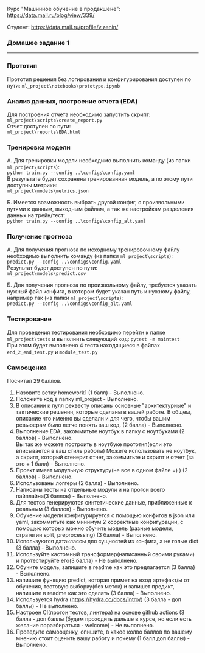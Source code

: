 Курс "Машинное обучение в продакшене":
https://data.mail.ru/blog/view/339/

Студент:
https://data.mail.ru/profile/v.zenin/

### Домашее задание 1  
-----------

### Прототип  
Прототип решения без логирования и конфигурирования доступен по пути:
	`ml_project\notebooks\prototype.ipynb`  

### Анализ данных, построение отчета (EDA)  
Для построения отчета необходимо запустить скрипт:
	`ml_project\scripts\create_report.py`  
Отчет доступен по пути:  
	`ml_project\reports\EDA.html`  

### Тренировка модели  
А. Для тренировки модели необходимо выполнить команду (из папки `ml_project\scripts`):  
	`python train.py --config ..\configs\config.yaml`  
В результате будет сохранена тренированная модель, а по этому пути доступны метрики:  
	`ml_project\models\metrics.json`  
  
Б. Имеется возможность выбрать другой конфиг, с произвольными путями к данным, выходным файлам,
а так же настройкам разделения данных на трейн/тест:  
	`python train.py --config ..\configs\config_alt.yaml`  
  
### Получение прогноза  
А. Для получения прогноза по исходному тренировочному файлу необходимо выполнить команду (из папки `ml_project\scripts`):  
	`predict.py --config ..\configs\config.yaml`  
Результат будет доступен по пути:  
	`ml_project\models\predict.csv`  
  
Б. Для получения прогноза по произвольному файлу, требуется указать нужный файл конфига, 
в котором будет указан путь к нужному файлу, например так (из папки `ml_project\scripts`):  
	`predict.py --config ..\configs\config_alt.yaml`  
  
### Тестирование  
Для проведения тестирования необходимо перейти к папке `ml_project\tests` и выполнить следующий код:
	`pytest -m maintest`  
При этом будет выполнено 4 теста находящиеся в файлах `end_2_end_test.py` и `module_test.py`  
    
### Самооценка  
Посчитал 29 баллов.  
  
1. Назовите ветку homework1 (1 балл) - Выполнено.  
2. Положите код в папку ml_project - Выполнено.  
3. В описании к пулл реквесту описаны основные "архитектурные" и тактические решения, которые сделаны в вашей работе. В общем, описание что именно вы сделали и для чего, чтобы вашим ревьюерам было легче понять ваш код. (2 балла) - Выполнено.  
4. Выполнение EDA, закоммитьте ноутбук в папку с ноутбуками (2 баллов) - Выполнено.  
Вы так же можете построить в ноутбуке прототип(если это вписывается в ваш стиль работы)
Можете использовать не ноутбук, а скрипт, который сгенерит отчет, закоммитьте и скрипт и отчет (за это + 1 балл) - Выполнено.  
5. Проект имеет модульную структуру(не все в одном файле =) ) (2 баллов) - Выполнено.  
6. Использованы логгеры (2 балла) - Выполнено.  
7. Написаны тесты на отдельные модули и на прогон всего пайплайна(3 баллов) - Выполнено.  
8. Для тестов генерируются синтетические данные, приближенные к реальным (3 баллов) - Выполнено.  
9. Обучение модели конфигурируется с помощью конфигов в json или yaml, закоммитьте как минимум 2 корректные конфигурации, с помощью которых можно обучить модель (разные модели, стратегии split, preprocessing) (3 балла) - Выполнено.  
10. Используются датаклассы для сущностей из конфига, а не голые dict (3 балла) - Выполнено.  
11. Используйте кастомный трансформер(написанный своими руками) и протестируйте его(3 балла) - Не выполнено.  
12. Обучите модель, запишите в readme как это предлагается (3 балла) - Выполнено.  
13. напишите функцию predict, которая примет на вход артефакт/ы от обучения, тестовую выборку(без меток) и запишет предикт, напишите в readme как это сделать (3 балла)  - Выполнено.  
14. Используется hydra  (https://hydra.cc/docs/intro/) (3 балла - доп баллы) - Не выполнено.  
15. Настроен CI(прогон тестов, линтера) на основе github actions  (3 балла - доп баллы (будем проходить дальше в курсе, но если есть желание поразбираться - welcome) - Не выполнено.  
16. Проведите самооценку, опишите, в какое колво баллов по вашему мнению стоит оценить вашу работу и почему (1 балл доп баллы) - Выполнено.  

